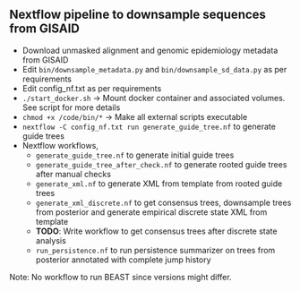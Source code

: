## Nextflow pipeline to downsample sequences from GISAID

* Download unmasked alignment and genomic epidemiology metadata from GISAID
* Edit `bin/downsample_metadata.py` and `bin/downsample_sd_data.py` as per requirements
* Edit config_nf.txt as per requirements
* `./start_docker.sh` -> Mount docker container and associated volumes. See script for more details
* `chmod +x /code/bin/*` -> Make all external scripts executable
* `nextflow -C config_nf.txt run generate_guide_tree.nf` to generate guide trees
* Nextflow workflows,
  * `generate_guide_tree.nf` to generate initial guide trees
  * `generate_guide_tree_after_check.nf` to generate rooted guide trees after manual checks
  * `generate_xml.nf` to generate XML from template from rooted guide trees
  * `generate_xml_discrete.nf` to get consensus trees, downsample trees from posterior and generate empirical discrete state XML from template
  * **TODO**: Write workflow to get consensus trees after discrete state analysis
  * `run_persistence.nf` to run persistence summarizer on trees from posterior annotated with complete jump history

Note: No workflow to run BEAST since versions might differ. 
